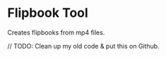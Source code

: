 # Flipbook Tool

Creates flipbooks from mp4 files.

// TODO: Clean up my old code & put this on Github.
